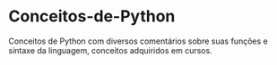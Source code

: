 # Conceitos-de-Python
Conceitos de Python com diversos comentários sobre suas funções e sintaxe da linguagem, conceitos adquiridos em cursos.

